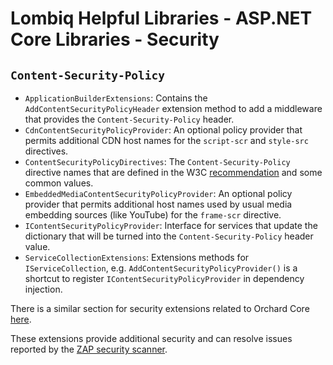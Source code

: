 # Lombiq Helpful Libraries - ASP.NET Core Libraries - Security

## `Content-Security-Policy`

- `ApplicationBuilderExtensions`: Contains the `AddContentSecurityPolicyHeader` extension method to add a middleware that provides the `Content-Security-Policy` header.
- `CdnContentSecurityPolicyProvider`: An optional policy provider that permits additional CDN host names for the `script-scr` and `style-src` directives.
- `ContentSecurityPolicyDirectives`: The `Content-Security-Policy` directive names that are defined in the W3C [recommendation](https://www.w3.org/TR/CSP2/#directives) and some common values.
- `EmbeddedMediaContentSecurityPolicyProvider`:  An optional policy provider that permits additional host names used by usual media embedding sources (like YouTube) for the `frame-scr` directive.
- `IContentSecurityPolicyProvider`: Interface for services that update the dictionary that will be turned into the `Content-Security-Policy` header value.
- `ServiceCollectionExtensions`: Extensions methods for `IServiceCollection`, e.g. `AddContentSecurityPolicyProvider()` is a shortcut to register `IContentSecurityPolicyProvider` in dependency injection.

There is a similar section for security extensions related to Orchard Core [here](../../Lombiq.HelpfulLibraries.OrchardCore/Docs/Security.md).

These extensions provide additional security and can resolve issues reported by the [ZAP security scanner](https://github.com/Lombiq/UI-Testing-Toolbox/blob/dev/Lombiq.Tests.UI/Docs/SecurityScanning.md).
